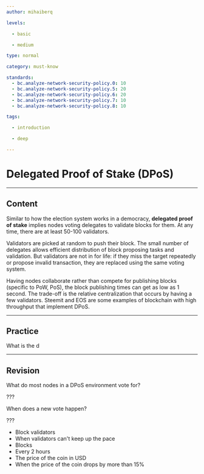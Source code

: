 ```yaml
---
author: mihaiberq

levels:

  - basic

  - medium

type: normal

category: must-know

standards:
  - bc.analyze-network-security-policy.0: 10
  - bc.analyze-network-security-policy.5: 20
  - bc.analyze-network-security-policy.6: 20
  - bc.analyze-network-security-policy.7: 10
  - bc.analyze-network-security-policy.8: 10

tags:

  - introduction

  - deep

---
```

# Delegated Proof of Stake (DPoS)

---
## Content

Similar to how the election system works in a democracy, **delegated proof of stake** implies nodes voting delegates to validate blocks for them. At any time, there are at least 50-100 validators.

Validators are picked at random to push their block. The small number of delegates allows efficient distribution of block proposing tasks and validation. But validators are not in for life: if they miss the target repeatedly or propose invalid transaction, they are replaced using the same voting system.

Having nodes collaborate rather than compete for publishing blocks (specific to PoW, PoS), the block publishing times can get as low as 1 second. The trade-off is the relative centralization that occurs by having a few validators. Steemit and EOS are some examples of blockchain with high throughput that implement DPoS.

---
## Practice

What is the d

---
## Revision

What do most nodes in a DPoS environment vote for?

???

When does a new vote happen?

???

* Block validators
* When validators can't keep up the pace
* Blocks
* Every 2 hours
* The price of the coin in USD
* When the price of the coin drops by more than 15%

